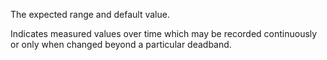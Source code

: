 The expected range and default value.


<!-- comment -->


Indicates measured values over time which may be recorded continuously or only when changed beyond a particular deadband.
